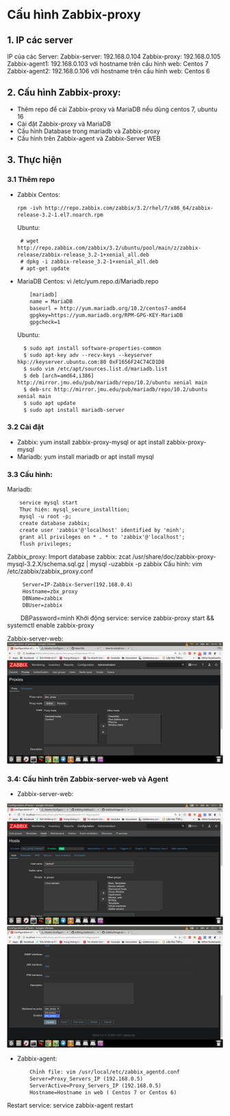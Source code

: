 # Cấu hình Zabbix-proxy
## 1. IP các server
IP của các Server:
Zabbix-server: 192.168.0.104
Zabbix-proxy: 192.168.0.105
Zabbix-agent1: 192.168.0.103 với hostname trên cấu hình web: Centos 7
Zabbix-agent2: 192.168.0.106 với hostname trên cấu hình web: Centos 6

## 2. Cấu hình Zabbix-proxy:
- Thêm repo để cài Zabbix-proxy và MariaDB nếu dùng centos 7, ubuntu 16
- Cài đặt Zabbix-proxy và MariaDB
- Cấu hình Database trong mariadb và Zabbix-proxy
- Cấu hình trên Zabbix-agent và Zabbix-Server WEB

## 3. Thực hiện
### 3.1 Thêm repo
- Zabbix
  Centos: 
  
      rpm -ivh http://repo.zabbix.com/zabbix/3.2/rhel/7/x86_64/zabbix-release-3.2-1.el7.noarch.rpm
      
  Ubuntu: 
  
       # wget http://repo.zabbix.com/zabbix/3.2/ubuntu/pool/main/z/zabbix-release/zabbix-release_3.2-1+xenial_all.deb
       # dpkg -i zabbix-release_3.2-1+xenial_all.deb
       # apt-get update
- MariaDB
  Centos: vi /etc/yum.repo.d/Mariadb.repo
          
          [mariadb]
          name = MariaDB
          baseurl = http://yum.mariadb.org/10.2/centos7-amd64
          gpgkey=https://yum.mariadb.org/RPM-GPG-KEY-MariaDB
          gpgcheck=1
  Ubuntu:
  
        $ sudo apt install software-properties-common
        $ sudo apt-key adv --recv-keys --keyserver hkp://keyserver.ubuntu.com:80 0xF1656F24C74CD1D8
        $ sudo vim /etc/apt/sources.list.d/mariadb.list
        $ deb [arch=amd64,i386] http://mirror.jmu.edu/pub/mariadb/repo/10.2/ubuntu xenial main
        $ deb-src http://mirror.jmu.edu/pub/mariadb/repo/10.2/ubuntu xenial main
        $ sudo apt update
        $ sudo apt install mariadb-server

### 3.2 Cài đặt
- Zabbix:
        yum install zabbix-proxy-mysql or apt install zabbix-proxy-mysql
- Mariadb: 
        yum install mariadb or apt install mysql
### 3.3 Cấu hình:
Mariadb:

        service mysql start
        Thực hiện: mysql_secure_installtion;
        mysql -u root -p;
        create database zabbix;
        create user 'zabbix'@'localhost' identified by 'minh';
        grant all privileges on * . * to 'zabbix'@'localhost';
        flush privileges;
Zabbix_proxy:
Import database zabbix: zcat /usr/share/doc/zabbix-proxy-mysql-3.2.X/schema.sql.gz | mysql -uzabbix -p   zabbix
Cấu hình:  vim /etc/zabbix/zabbix_proxy.conf
         
         Server=IP-Zabbix-Server(192.168.0.4)
         Hostname=zbx_proxy
         DBName=zabbix
         DBUser=zabbix
         DBPassword=minh 
Khởi động service: service zabbix-proxy start && systemctl enable zabbix-proxy

Zabbix-server-web:
![](image/Zabbix1.png)

### 3.4: Cấu hình trên Zabbix-server-web và Agent

- Zabbix-server-web:

![](image/zabbix2.png)
![](image/zabbix3.png)

- Zabbix-agent:

          Chỉnh file: vim /usr/local/etc/zabbix_agentd.conf
          Server=Proxy_Servers_IP (192.168.0.5)
          ServerActive=Proxy_Servers_IP (192.168.0.5)
          Hostname=Hostname in web ( Centos 7 or Centos 6)
      
Restart service: service zabbix-agent restart

